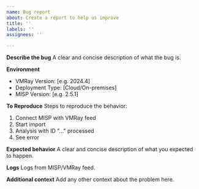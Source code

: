 ```yaml
---
name: Bug report
about: Create a report to help us improve
title: ''
labels: ''
assignees: ''

---
```


**Describe the bug**
A clear and concise description of what the bug is.

**Environment**
- VMRay Version: [e.g. 2024.4]
- Deployment Type: [Cloud/On-premises]
- MISP Version: [e.g. 2.5.1]

**To Reproduce**
Steps to reproduce the behavior:
1. Connect MISP with VMRay feed
2. Start import
3. Analysis with ID "..." processed
4. See error

**Expected behavior**
A clear and concise description of what you expected to happen.

**Logs**
Logs from MISP/VMRay feed.

**Additional context**
Add any other context about the problem here.
